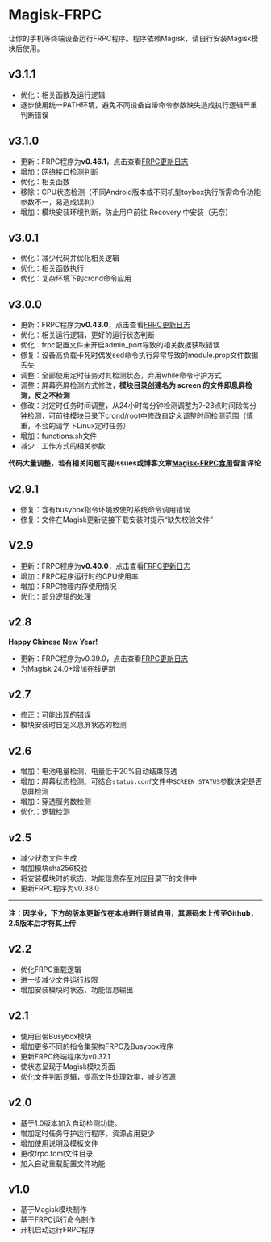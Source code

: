 # Magisk-FRPC

让你的手机等终端设备运行FRPC程序。程序依赖Magisk，请自行安装Magisk模块后使用。

## v3.1.1

- 优化：相关函数及运行逻辑
- 逐步使用统一PATH环境，避免不同设备自带命令参数缺失造成执行逻辑严重判断错误

## v3.1.0

- 更新：FRPC程序为**v0.46.1**，点击查看[FRPC更新日志](https://github.com/fatedier/frp/releases/tag/v0.46.1)
- 增加：网络接口检测判断
- 优化：相关函数
- 移除：CPU状态检测（不同Android版本或不同机型toybox执行所需命令功能参数不一，易造成误判）
- 增加：模块安装环境判断，防止用户前往 Recovery 中安装（无奈）

## v3.0.1

- 优化：减少代码并优化相关逻辑
- 优化：相关函数执行
- 优化：复杂环境下的crond命令应用

## v3.0.0

- 更新：FRPC程序为**v0.43.0**，点击查看[FRPC更新日志](https://github.com/fatedier/frp/releases/tag/v0.43.0)
- 优化：相关运行逻辑，更好的运行状态判断
- 优化：frpc配置文件未开启admin_port导致的相关数据获取错误
- 修复：设备高负载卡死时偶发sed命令执行异常导致的module.prop文件数据丢失
- 调整：全部使用定时任务对其检测状态，弃用while命令守护方式
- 调整：屏幕亮屏检测方式修改，**模块目录创建名为 screen 的文件即息屏检测，反之不检测**
- 修改：对定时任务时间调整，从24小时每分钟检测调整为7-23点时间段每分钟检测，可前往模块目录下crond/root中修改自定义调整时间检测范围（慎重，不会的请学下Linux定时任务）
- 增加：functions.sh文件
- 减少：工作方式的相关参数

**代码大量调整，若有相关问题可提issues或博客文章[Magisk-FRPC食用](https://www.isisy.com/1276.html)留言评论**

## v2.9.1

- 修复：含有busybox指令环境致使的系统命令调用错误
- 修复：文件在Magisk更新链接下载安装时提示“缺失校验文件”

## V2.9

- 更新：FRPC程序为**v0.40.0**，点击查看[FRPC更新日志](https://github.com/fatedier/frp/releases/tag/v0.40.0)
- 增加：FRPC程序运行时的CPU使用率
- 增加：FRPC物理内存使用情况
- 优化：部分逻辑的处理

## v2.8

**Happy Chinese New Year!**

- 更新：FRPC程序为v0.39.0，点击查看[FRPC更新日志](https://github.com/fatedier/frp/releases/tag/v0.39.0)
- 为Magisk 24.0+增加在线更新

## v2.7

- 修正：可能出现的错误
- 模块安装时自定义息屏状态的检测

## v2.6

- 增加：电池电量检测，电量低于20%自动结束穿透
- 增加：屏幕状态检测、可结合`status.conf`文件中`SCREEN_STATUS`参数决定是否息屏检测
- 增加：穿透服务数检测
- 优化：逻辑检测

## v2.5

- 减少状态文件生成
- 增加模块sha256校验
- 将安装模块时的状态、功能信息存至对应目录下的文件中
- 更新FRPC程序为v0.38.0

---

**注：因学业，下方的版本更新仅在本地进行测试自用，其源码未上传至Github，2.5版本后才将其上传**

## v2.2

- 优化FRPC重载逻辑
- 进一步减少文件运行权限
- 增加安装模块时状态、功能信息输出

## v2.1

- 使用自带Busybox模块
- 增加更多不同的指令集架构FRPC及Busybox程序
- 更新FRPC终端程序为v0.37.1
- 使状态呈现于Magisk模块页面
- 优化文件判断逻辑，提高文件处理效率，减少资源

## v2.0

- 基于1.0版本加入自动检测功能。
- 增加定时任务守护运行程序，资源占用更少
- 增加使用说明及模板文件
- 更改frpc.toml文件目录
- 加入自动重载配置文件功能

## v1.0

- 基于Magisk模块制作
- 基于FRPC运行命令制作
- 开机启动运行FRPC程序